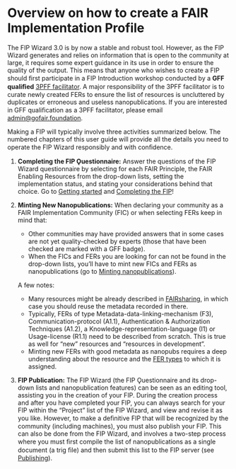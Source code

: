 # Overview on how to create a FAIR Implementation Profile

The FIP Wizard 3.0 is by now a stable and robust tool. However, as the FIP Wizard generates and relies on information that is open to the community at large, it requires some expert guidance in its use in order to ensure the quality of the output. This means that anyone who wishes to create a FIP should ﬁrst participate in a FIP Introduction workshop conducted by a **GFF qualiﬁed** [3PFF facilitator](https://osf.io/bthf8). A major responsibility of the 3PFF facilitator is to curate newly created FERs to ensure the list of resources is uncluttered by duplicates or erroneous and useless nanopublications. If you are interested in GFF qualiﬁcation as a 3PFF facilitator, please email admin@gofair.foundation.

Making a FIP will typically involve three activities summarized below. The numbered chapters of this user guide will provide all the details you need to operate the FIP Wizard responsibly and with conﬁdence.

 
1.	**Completing the FIP Ǫuestionnaire:** Answer the questions of the FIP Wizard questionnaire by selecting for each FAIR Principle, the FAIR Enabling Resources from the drop-down lists, setting the implementation status, and stating your considerations behind that choice. Go to [Getting started](https://gofair-foundation.github.io/fip/GettingStarted.html) and [Completing the FIP](https://gofair-foundation.github.io/fip/Completing.html)!

  
2.	**Minting New Nanopublications:** When declaring your community as a FAIR Implementation Community (FIC) or when selecting FERs keep in mind that:
 
    - Other communities may have provided answers that in some cases are not yet quality-checked by experts (those that have been checked are marked with a GFF badge).
    - When the FICs and FERs you are looking for can not be found in the drop-down lists, you’ll have to mint new FICs and FERs as nanopublications (go to [Minting nanopublications](https://gofair-foundation.github.io/fip/MintingNanopublications.html)).

    A few notes:

    - Many resources might be already described in [FAIRsharing](https://fairsharing.org/), in which case you should reuse the metadata recorded in there.
    - Typically, FERs of type Metadata-data-linking-mechanism (F3), Communication-protocol (A1.1), Authentication & Authorization Techniques (A1.2), a Knowledge-representation-language (I1) or Usage-license (R1.1) need to be described from scratch. This is true as well for “new” resources and “resources in development”.
    - Minting new FERs with good metadata as nanopubs requires a deep understanding about the resource and the [FER types](https://osf.io/2f9ej) to which it is assigned.
 

3.	**FIP Publication:** The FIP Wizard (the FIP Ǫuestionnaire and its drop-down lists and nanopublication features) can be seen as an editing tool, assisting you in the creation of your FIP. During the creation process and after you have completed your FIP, you can always search for your FIP within the “Project” list of the FIP Wizard, and view and revise it as you like. However, to make a deﬁnitive FIP that will be recognized by the community (including machines), you must also publish your FIP. This can also be done from the FIP Wizard, and involves a two-step process where you must ﬁrst compile the list of nanopublications as a single document (a trig ﬁle) and then submit this list to the FIP server (see [Publishing](https://gofair-foundation.github.io/fip/Publishing.html)).
